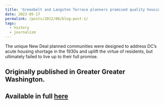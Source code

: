 ```yaml
---
title: 'Greenbelt and Langston Terrace planners promised quality housing — and to improve residents’ morality'
date: 2023-05-17
permalink: /posts/2012/08/blog-post-1/
tags:
  - history
  - journalism
---
```


The unique New Deal planned communities were designed to address DC’s acute housing shortage in the 1930s and uplift the virtue of residents, but ultimately failed to live up to their full promise.

Originally published in Greater Greater Washington.
------

Available in full [here](https://ggwash.org/view/89619/greenbelt-and-langston-terrace-planners-promised-quality-housing-and-to-improve-residents-morality)
------
